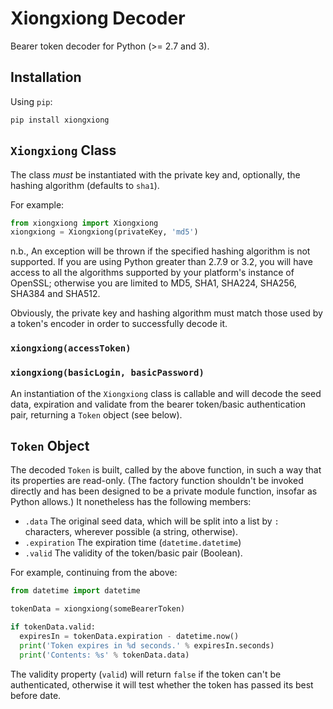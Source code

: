 # Xiongxiong Decoder

Bearer token decoder for Python (>= 2.7 and 3).

## Installation

Using `pip`:

    pip install xiongxiong

## `Xiongxiong` Class

The class *must* be instantiated with the private key and, optionally,
the hashing algorithm (defaults to `sha1`).

For example:

```python
from xiongxiong import Xiongxiong
xiongxiong = Xiongxiong(privateKey, 'md5')
```

n.b., An exception will be thrown if the specified hashing algorithm is
not supported. If you are using Python greater than 2.7.9 or 3.2, you
will have access to all the algorithms supported by your platform's
instance of OpenSSL; otherwise you are limited to MD5, SHA1, SHA224,
SHA256, SHA384 and SHA512.

Obviously, the private key and hashing algorithm must match those used
by a token's encoder in order to successfully decode it.

### `xiongxiong(accessToken)`
### `xiongxiong(basicLogin, basicPassword)`

An instantiation of the `Xiongxiong` class is callable and will decode
the seed data, expiration and validate from the bearer token/basic
authentication pair, returning a `Token` object (see below).

## `Token` Object

The decoded `Token` is built, called by the above function, in such a
way that its properties are read-only. (The factory function shouldn't
be invoked directly and has been designed to be a private module
function, insofar as Python allows.) It nonetheless has the following
members:

* `.data` The original seed data, which will be split into a list by `:`
  characters, wherever possible (a string, otherwise).
* `.expiration` The expiration time (`datetime.datetime`)
* `.valid` The validity of the token/basic pair (Boolean).

For example, continuing from the above:

```python
from datetime import datetime

tokenData = xiongxiong(someBearerToken)

if tokenData.valid:
  expiresIn = tokenData.expiration - datetime.now()
  print('Token expires in %d seconds.' % expiresIn.seconds)
  print('Contents: %s' % tokenData.data)
```

The validity property (`valid`) will return `false` if the token can't
be authenticated, otherwise it will test whether the token has passed
its best before date.

